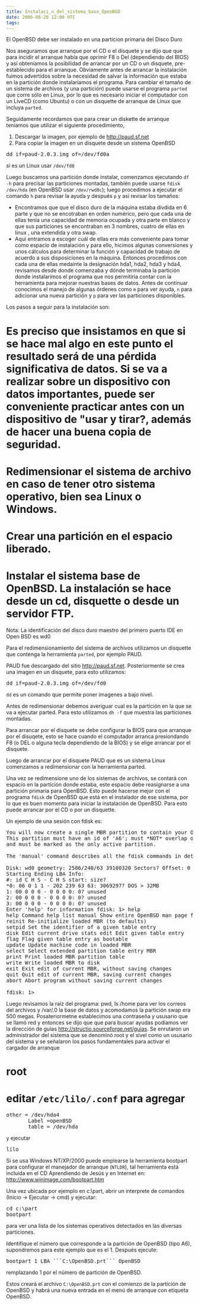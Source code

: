 ```yaml
---
title: Instalaci_n_del_sistema_base_OpenBSD
date: 2006-08-20 12:00 UTC
tags:
---
```


El OpenBSD debe ser instalado en una particion primaria del Disco Duro

Nos aseguramos que arranque por el CD o el disquete y se dijo que  que para 
incidir  el arranque había que oprimir F8 o Del (dependiendo del BIOS) y así 
obteníamos la posibilidad de arrancar por un CD o un disquete, 
pre-establecido para el arranque. Obviamente antes de arrancar la instalación 
fuimos advertidos sobre la necesidad de salvar la información que estaba en la 
partición donde instalaríamos el programa.
Para cambiar el tamaño de un sistema de archivos (y una partición) puede
usarse el programa ```parted``` que corre sólo en Linux, por lo que es 
necesario iniciar el computador con un LiveCD (como Ubuntu) o con un 
disquette de arranque de Linux que incluya ```parted```.

Seguidamente recordamos que para crear un diskette de arranque teniamos que 
utilizar el siguiente procedimiento,

1. Descargar la imagen, por ejemplo de http://paud.sf.net
2. Para copiar la imagen en un disquete desde un sistema OpenBSD 
<pre>
dd if=paud-2.0.3.img of=/dev/fd0a
</pre>
si es un Linux usar ```/dev/fd0```

Luego buscamos una partición donde instalar, comenzamos ejecutando ```df -h``` para precisar las particiones montadas, también puede usarse ```fdisk /dev/hda``` (en OpenBSD usar ```/dev/rwd0c```); luego procedimos a ejecutar el comando ```h``` para revisar la ayuda y después ```p``` y asi revisar los tamaños:
* Encontramos que  que el disco duro de la máquina  estaba divdida en 6 parte  y que no se encotraban en orden numérico, pero que cada una de ellas tenía  una capacidad de memoria ocupada y otra parte en blanco y que sus particiones se encontraban en 3 nombres, cuatro de ellas en linux , una extendida y otra swap. 
* Aqui entramos a escoger cuál de ellas era más conveniente para tomar como espacio de instalación y para ello, hicimos algunas conversiones y unos cálculos para determinar la función y capacidad de trabajo de acuerdo a sus  disposiciones en la máquina. Entonces procedimos con cada una de ellas  medainte la designación hda1, hda2, hda3 y hda4, revisamos desde donde comenzaba y dónde terminaba la partición donde instalarímos el programa que nos permitiría contar con la herramienta para mejorar nuestras bases de datos. Antes de continuar conocimos el manejo de algunas órdenes como ```m``` para ver ayuda, ```n``` para adicionar una nueva partición y ```p``` para ver las particiones disponibles.

Los pasos a seguir para la instalación son:

# Es preciso que insistamos en que si se hace mal algo en este punto el resultado será de una pérdida significativa de datos. Si se va a realizar sobre un dispositivo con datos importantes, puede ser conveniente practicar antes con un dispositivo de "usar y tirar?, además de hacer una buena copia de seguridad.
# Redimensionar el sistema de archivo en caso de tener otro sistema operativo, bien sea Linux o Windows.
# Crear una partición en el espacio liberado.
# Instalar el sistema base de OpenBSD. La instalación se hace desde un cd, disquette o desde un servidor FTP.

Nota: La identificación del disco duro maestro del primero puerto IDE en Open BSD es wd0

Para el redimensionamiento del sistema de archivos utilizamos un disquette que contenga la herramienta ```parted```, por ejemplo PAUD.

PAUD fue descargado del sitio http://paud.sf.net. Posteriormente se crea una imagen en un disquete, para esto utilizamos:
<pre>
dd if=paud-2.0.3.img of=/dev/fd0
</pre>
```dd``` es un comando que permite poner imagenes a bajo nivel.

Antes de redimensionar debemos averiguar cual es la partición en la que se va a ejecutar parted. Para esto utilizamos ```dh -f```  que muestra las particiones montadas.

Para arrancar por el disquete se debe configurar la BIOS para que arranque por el disuqete, esto se hace cuando el computador arranca presiondando
F8 (o DEL o alguna tecla dependiendo de la BIOS) y se elige arrancar por el disquete.

Luego de arrancar por el disquete PAUD que es un sistema Linux comenzamos  a redimensionar con la herramienta parted.

Una vez se redimensione uno de los sistemas de archivos, se contará con
espacio en la partición donde estaba, este espacio debe reasignarse a una
partición primaria para OpenBSD.  Esto puede hacerse mejor con el programa
```fdisk``` de OpenBSD que está en el instalador de ese sistema, por lo que es buen momento para iniciar la instalación de OpenBSD.   Para esto puede arrancar por el CD o por un disquette.

Un ejemplo de una sesión con fdisk es:

<pre>
You will now create a single MBR partition to contain your OpenBSD data. 
This partition must have an id of 'A6'; must *NOT* overlap other partitions;
and must be marked as the only active partition.

The 'manual' command describes all the fdisk commands in detail.

Disk: wd0 geometry: 2586/240/63 39100320 Sectors? Offset: 0 Signature: 0xAA55
Starting Ending LBA Info:
#: id C H S - C H S start: size?
*0: 06 0 1 1 - 202 239 63 63: 3069297? DOS > 32MB
1: 00 0 0 0 - 0 0 0 0: 0? unused 
2: 00 0 0 0 - 0 0 0 0: 0? unused 
3: 00 0 0 0 - 0 0 0 0: 0? unused
Enter 'help' for information fdisk: 1> help
help Command help list manual Show entire OpenBSD man page for fdisk 
reinit Re-initialize loaded MBR (to defaults) 
setpid Set the identifier of a given table entry 
disk Edit current drive stats edit Edit given table entry 
flag Flag given table entry as bootable 
update Update machine code in loaded MBR 
select Select extended partition table entry MBR 
print Print loaded MBR partition table 
write Write loaded MBR to disk 
exit Exit edit of current MBR, without saving changes 
quit Quit edit of current MBR, saving current changes
abort Abort program without saving current changes

fdisk: 1>
</pre>

Luego revisamos la raíz del programa: pwd, ls /home para ver los correos del archivos y /var/.0 la base de datos y acomodamos la partición swap era 500 megas. Posateriormetne establecimos una contraseña y ususario que se llamó red y entonces se dijo que  que para buscar ayudas podiamos ver la dirección de guias http://structio.sourceforge.net/guias.
 Se enrutaron un administrador del sistema que se denominó root y el sivel como un ususario del sistema y se señalaron los pasos fundamentales para activar el cargador de arranque
# root
# editar ```/etc/lilo/.conf``` para agregar
<pre>
other = /dev/hda4
       Label =openBSD
       table = /dev/hda
</pre>
y ejecutar
<pre>
lilo
</pre>


Si se usa Windows NT/XP/2000 puede emplearse la herramienta bootpart para configurar el manejador de arranque (```NTLDR```), tal herramienta está incluida en el CD Aprendiendo de Jesús y en Internet en:
http://www.winimage.com/bootpart.htm

Una vez ubicada por ejemplo en c:\part, abrir un interprete de comandos (Inicio -> Ejecutar -> cmd) y ejecutar:
<pre>
cd c:\part
bootpart
</pre>
para ver una lista de los sistemas operativos detectados en las diversas particiones.

Identifique el número que corresponde a la partición de OpenBSD (tipo A6), supondremos para este ejemplo que es el 1.  Después ejecute:
<pre>
bootpart 1 LBA ```C:\OpenBSD.prt``` OpenBSD
</pre>
remplazando 1 por el número de partición de OpenBSD.

Estos creará el archivo ```C:\OpenBSD.prt``` con el comienzo de la partición de OpenBSD y habrá una nueva entrada en el menú de arranque con etiqueta OpenBSD.


